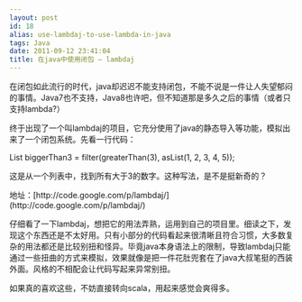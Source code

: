 ```yaml
---
layout: post
id: 18
alias: use-lambdaj-to-use-lambda-in-java
tags: Java
date: 2011-09-12 23:41:04
title: 在java中使用闭包 – lambdaj
---
```


在闭包如此流行的时代，java却迟迟不能支持闭包，不能不说是一件让人失望郁闷的事情。Java7也不支持，Java8也许吧，但不知道那是多久之后的事情（或者只支持lambda?）
<p>终于出现了一个叫lambdaj的项目，它充分使用了java的静态导入等功能，模拟出来了一个闭包系统。先看一行代码：
<p>List<Integer> biggerThan3 = filter(greaterThan(3), asList(1, 2, 3, 4, 5));

这是从一个列表中，找到所有大于3的数字。这种写法，是不是挺新奇的？
<p>地址：[http://code.google.com/p/lambdaj/](http://code.google.com/p/lambdaj/)
<p>仔细看了一下lambdaj，想把它的用法弄熟，运用到自己的项目里。细读之下，发现这个东西还是不太好用。只有小部分的代码看起来很清晰且符合习惯，大多数复杂的用法都还是比较别扭和怪异。毕竟java本身语法上的限制，导致lambdaj只能通过一些扭曲的方式来模拟，效果就像是把一件花肚兜套在了java大叔笔挺的西装外面。风格的不相配会让代码写起来异常别扭。
<p>如果真的喜欢这些，不妨直接转向scala，用起来感觉会爽得多。
